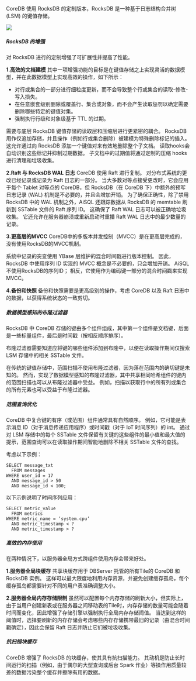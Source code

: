 CoreDB 使用 RocksDB 的定制版本，RocksDB 是一种基于日志结构合并树 (LSM) 的键值存储。

![](media/chapter9/36.png)

##### **RocksDB 的增强**

对 RocksDB 进行的定制增强了可扩展性并提高了性能。

**1.高效的文档建模**
其中一项增强功能的目标是在键值存储之上实现灵活的数据模型，并在此数据模型上实现高效的操作，如下所示：

* 对行或集合的一部分进行细粒度更新，而不会导致整个行或集合的读取-修改-写入损失。
* 在任意嵌套级别删除或覆盖行、集合或对象，而不会产生读取惩罚以确定需要删除哪些特定的键值对集。
* 强制执行行级和对象级基于 TTL 的过期。

需要与底层 RocksDB 键值存储的读取层和压缩层进行更紧密的耦合。 RocksDB 用作仅追加存储，并且操作（例如行或集合删除）被建模为特殊删除标记的插入。 这允许通过向 RocksDB 添加一个键值对来有效地删除整个子文档。 读取hooks会自动识别这些标记并抑制过期数据。 子文档中的过期值将通过定制的压缩 hooks进行清理和垃圾收集。

**2.Raft 与 RocksDB WAL 日志**
CoreDB 使用 Raft 进行复制。 对分布式系统的更改已经记录或记录为 Raft 日志的一部分。 当大多数对等点接受更改时，它会应用于每个 Tablet 对等点的 CoreDB，但 RocksDB（在 CoreDB 下）中额外的预写日志记录 (WAL) 机制是不必要的，并且会增加开销。 为了确保正确性，除了禁用 RocksDB 中的 WAL 机制之外，AiSQL 还跟踪数据从 RocksDB 的 memtable 刷新到 SSTable 文件的 Raft 序列 ID。 这确保了 Raft WAL 日志可以被正确地垃圾收集。 它还允许在服务器崩溃或重新启动时重播 Raft WAL 日志中的最少数量的记录。

**3.更高层的MVCC**
CoreDB中的多版本并发控制（MVCC）是在更高层完成的，没有使用RocksDB的MVCC机制。

系统中记录的突变使用 YBase 层维护的混合时间戳进行版本控制。 因此，RocksDB 中使用序列 ID 实现的 MVCC 概念是不必要的，只会增加开销。 AiSQL不使用RocksDB的序列ID； 相反，它使用作为编码键一部分的混合时间戳来实现 MVCC。

**4.备份和快照**
备份和快照需要是更高级别的操作，考虑 CoreDB 以及 Raft 日志中的数据，以获得系统状态的一致剪切。

##### **数据模型感知的布隆过滤器**

RocksDB 中 CoreDB 存储的键由多个组件组成，其中第一个组件是文档键，后面是一些标量组件，最后是时间戳（按相反顺序排序）。

布隆过滤器需要知道应将键的哪些组件添加到布隆中，以便在读取操作期间仅搜索 LSM 存储中的相关 SSTable 文件。

在传统的键值存储中，范围扫描不使用布隆过滤器，因为落在范围内的确切键是未知的。 然而，实现了数据模型感知的布隆过滤器，其中共享相同哈希组件的键内的范围扫描也可以从布隆过滤器中受益。 例如，扫描以获取行中的所有列或集合的所有元素也可以受益于布隆过滤器。

##### **范围查询优化**

CoreDB 中复合键的有序（或范围）组件通常具有自然顺序。 例如，它可能是表示消息 ID（对于消息传递应用程序）或时间戳（对于 IoT 时间序列）的 int。 通过对 LSM 存储中的每个 SSTable 文件保留有关键的这些组件的最小值和最大值的提示，范围查询可以在读取操作期间智能地删除不相关 SSTable 文件的查找。

考虑以下示例：

```
SELECT message_txt
  FROM messages
WHERE user_id = 17
  AND message_id > 50
  AND message_id < 100;
```

以下示例说明了时间序列应用：

```
SELECT metric_value
  FROM metrics
WHERE metric_name = ’system.cpu’
  AND metric_timestamp < ?
  AND metric_timestamp > ?
```

##### **高效的内存使用**

在两种情况下，以服务器全局方式跨组件使用内存会带来好处。

**1.服务器全局块缓存**
共享块缓存用于 DBServer 托管的所有Tile的 CoreDB 和 RocksDB 实例。 这样可以最大限度地利用内存资源，并避免创建缓存孤岛，每个缓存孤岛都需要针对不同的用户表准确调整大小。

**2.服务器全局内存存储限制**
虽然可以配置每个内存存储的刷新大小，但实际上，由于当用户创建新表或在服务器之间移动表的Tile时，内存存储的数量可能会随着时间而变化，因此增强了存储引擎以强制执行全局内存存储阈值。 当达到这样的阈值时，选择要刷新的内存存储会考虑哪些内存存储携带最旧的记录（由混合时间戳确定），因此会保留 Raft 日志并防止它们被垃圾收集。

##### **抗扫描块缓存**

CoreDB 增强了 RocksDB 的块缓存，使其具有抗扫描能力。 其动机是防止长时间运行的扫描（例如，由于偶尔的大型查询或后台 Spark 作业）等操作用质量较差的数据污染整个缓存并擦除有用的数据。
